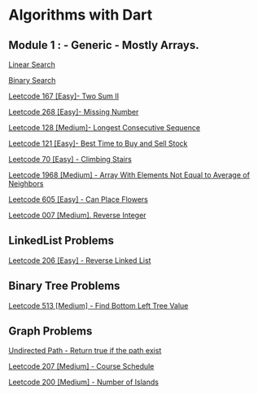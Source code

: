 #   Algorithms with Dart

##   Module 1 : - Generic - Mostly Arrays.

[Linear Search](/code_base/linear_search.dart)

[Binary Search](/code_base/binary_search.dart)

[Leetcode 167 [Easy]- Two Sum II ](/code_base/two_sum_2.dart)

[Leetcode 268 [Easy]- Missing Number](/code_base/missing_number.dart)

[Leetcode 128 [Medium]- Longest Consecutive Sequence](/code_base/longest_consecutive_sequence.dart)

[Leetcode 121 [Easy]- Best Time to Buy and Sell Stock](/code_base/best_time_to_buy_and_sell_stock.dart)

[Leetcode 70 [Easy] - Climbing Stairs](/code_base/climbing_stairs.dart)

[Leetcode 1968 [Medium] - Array With Elements Not Equal to Average of Neighbors](/code_base/array_with_elements_not_equal_av.dart)

[Leetcode 605 [Easy] - Can Place Flowers](/code_base/can_place_flowers.dart)

[Leetcode 007 [Medium]. Reverse Integer](/code_base/reverse_integer.dart)

## LinkedList Problems

[Leetcode 206 [Easy] - Reverse Linked List](/code_base/reverse_linked_list.dart)

## Binary Tree Problems

[Leetcode 513 [Medium] - Find Bottom Left Tree Value](/code_base/find_bottom_left_tree_value.dart)

## Graph Problems

[Undirected Path - Return true if the path exist](/code_base/undirected_path.dart)

[Leetcode 207 [Medium] - Course Schedule](/code_base/course_schedule.dart)

[Leetcode 200 [Medium] - Number of Islands](/code_base/number_of_islands.dart)


